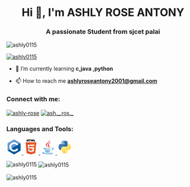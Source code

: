 <h1 align="center">Hi 👋, I'm ASHLY ROSE ANTONY</h1>
<h3 align="center">A passionate Student from sjcet palai</h3>

<p align="left"> <img src="https://komarev.com/ghpvc/?username=ashly0115&label=Profile%20views&color=0e75b6&style=flat" alt="ashly0115" /> </p>

<p align="left"> <a href="https://github.com/ryo-ma/github-profile-trophy"><img src="https://github-profile-trophy.vercel.app/?username=ashly0115" alt="ashly0115" /></a> </p>

- 🌱 I’m currently learning **c,java ,python**

- 📫 How to reach me **ashlyroseantony2001@gmail.com**

<h3 align="left">Connect with me:</h3>
<p align="left">
<a href="https://linkedin.com/in/ashly-rose" target="blank"><img align="center" src="https://raw.githubusercontent.com/rahuldkjain/github-profile-readme-generator/master/src/images/icons/Social/linked-in-alt.svg" alt="ashly-rose" height="30" width="40" /></a>
<a href="https://instagram.com/ash._.ros._" target="blank"><img align="center" src="https://raw.githubusercontent.com/rahuldkjain/github-profile-readme-generator/master/src/images/icons/Social/instagram.svg" alt="ash._.ros._" height="30" width="40" /></a>
</p>

<h3 align="left">Languages and Tools:</h3>
<p align="left"> <a href="https://www.cprogramming.com/" target="_blank" rel="noreferrer"> <img src="https://raw.githubusercontent.com/devicons/devicon/master/icons/c/c-original.svg" alt="c" width="40" height="40"/> </a> <a href="https://www.w3.org/html/" target="_blank" rel="noreferrer"> <img src="https://raw.githubusercontent.com/devicons/devicon/master/icons/html5/html5-original-wordmark.svg" alt="html5" width="40" height="40"/> </a> <a href="https://www.java.com" target="_blank" rel="noreferrer"> <img src="https://raw.githubusercontent.com/devicons/devicon/master/icons/java/java-original.svg" alt="java" width="40" height="40"/> </a> <a href="https://www.python.org" target="_blank" rel="noreferrer"> <img src="https://raw.githubusercontent.com/devicons/devicon/master/icons/python/python-original.svg" alt="python" width="40" height="40"/> </a> </p>

<p><img align="left" src="https://github-readme-stats.vercel.app/api/top-langs?username=ashly0115&show_icons=true&locale=en&layout=compact" alt="ashly0115" /></p>

<p>&nbsp;<img align="center" src="https://github-readme-stats.vercel.app/api?username=ashly0115&show_icons=true&locale=en" alt="ashly0115" /></p>

<p><img align="center" src="https://github-readme-streak-stats.herokuapp.com/?user=ashly0115&" alt="ashly0115" /></p>

